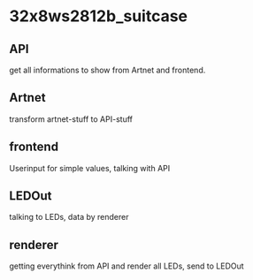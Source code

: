 # 32x8ws2812b_suitcase

## API

get all informations to show from Artnet and frontend.

## Artnet

transform artnet-stuff to API-stuff

## frontend

Userinput for simple values, talking with API

## LEDOut

talking to LEDs, data by renderer

## renderer

getting everythink from API and render all LEDs, send to LEDOut
